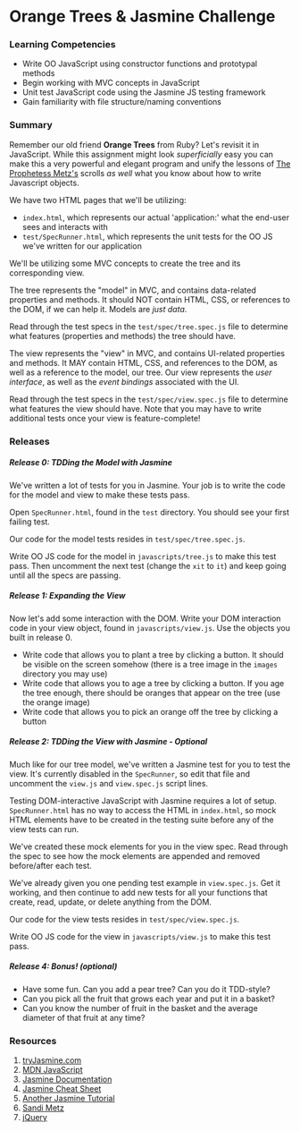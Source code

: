 # Orange Trees & Jasmine Challenge

### Learning Competencies

* Write OO JavaScript using constructor functions and prototypal methods
* Begin working with MVC concepts in JavaScript
* Unit test JavaScript code using the Jasmine JS testing framework
* Gain familiarity with file structure/naming conventions

### Summary

Remember our old friend **Orange Trees** from Ruby? Let's revisit it in
JavaScript.  While this assignment might look _superficially_ easy you can make
this a very powerful and elegant program and unify the lessons of [The
Prophetess Metz's][metz] scrolls *as well* what you know about how to write
Javascript objects.

We have two HTML pages that we'll be utilizing:
* `index.html`, which represents our actual 'application:' what the end-user sees and interacts with
* `test/SpecRunner.html`, which represents the unit tests for the OO JS we've written for our application

We'll be utilizing some MVC concepts to create the tree and its corresponding view.

The tree represents the "model" in MVC, and contains data-related properties and methods. It
should NOT contain HTML, CSS, or references to the DOM, if we can help it. Models are *just
data*.

Read through the test specs in the `test/spec/tree.spec.js` file to determine what features
(properties and methods) the tree should have.

The view represents the "view" in MVC, and contains UI-related properties and methods. It MAY
contain HTML, CSS, and references to the DOM, as well as a reference to the model, our tree.
Our view represents the *user interface*, as well as the *event bindings* associated with the UI.

Read through the test specs in the `test/spec/view.spec.js` file to determine what features the
view should have. Note that you may have to write additional tests once your view is feature-complete!

### Releases

##### Release 0: TDDing the Model with Jasmine

We've written a lot of tests for you in Jasmine. Your job is to write the code for the model and
view to make these tests pass.

Open `SpecRunner.html`, found in the `test` directory. You should see your first failing test.

Our code for the model tests resides in `test/spec/tree.spec.js`.

Write OO JS code for the model in `javascripts/tree.js` to make this test pass.  Then uncomment the
next test (change the `xit` to `it`) and keep going until all the specs are passing.

##### Release 1: Expanding the View

Now let's add some interaction with the DOM. Write your DOM interaction code in your view object,
found in `javascripts/view.js`. Use the objects you built in release 0.

* Write code that allows you to plant a tree by clicking a button. It should be visible on the screen somehow (there is a tree image in the `images` directory you may use)
* Write code that allows you to age a tree by clicking a button. If you age the tree enough, there should be oranges that appear on the tree (use the orange image)
* Write code that allows you to pick an orange off the tree by clicking a button

##### Release 2: TDDing the View with Jasmine - Optional

Much like for our tree model, we've written a Jasmine test for you to test the view. 
It's currently disabled in the `SpecRunner`, so edit that file and uncomment 
the `view.js` and `view.spec.js` script lines. 

Testing DOM-interactive JavaScript with Jasmine requires a lot of setup. 
`SpecRunner.html` has no way to access the HTML in `index.html`, so mock HTML
elements have to be created in the testing suite before any of the view tests
can run.

We've created these mock elements for you in the view spec. Read through the spec to see how
the mock elements are appended and removed before/after each test.

We've already given you one pending test example in `view.spec.js`. Get it working, and then
continue to add new tests for all your functions that create, read, update, or delete anything
from the DOM.

Our code for the view tests resides in `test/spec/view.spec.js`.

Write OO JS code for the view in `javascripts/view.js` to make this test pass.

##### Release 4: Bonus! (optional)

* Have some fun. Can you add a pear tree? Can you do it TDD-style?
* Can you pick all the fruit that grows each year and put it in a basket?
* Can you know the number of fruit in the basket and the average diameter of
  that fruit at any time?

### Resources

1. [tryJasmine.com](http://tryjasmine.com)
1. [MDN JavaScript](https://developer.mozilla.org/en-US/docs/Web/JavaScript/Guide)
1. [Jasmine Documentation](http://jasmine.github.io/2.0/introduction.html)
1. [Jasmine Cheat Sheet](http://www.cheatography.com/citguy/cheat-sheets/jasmine-js-testing/)
1. [Another Jasmine Tutorial](http://evanhahn.com/how-do-i-jasmine/)
1. [Sandi Metz][metz]
1. [jQuery][jQuery library]

[metz]: http://www.sandimetz.com/
[jQuery library]: http://jquery.com/

